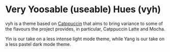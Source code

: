 # Very Yoosable (useable) Hues (vyh)

vyh is a theme based on [Catppuccin](https://github.com/catppuccin/catppuccin) that aims to bring variance to some of the flavours the project provides, in particular, Catppuccin Latte and Mocha.

Yin is our take on a less intense light mode theme, while Yang is our take on a less pastel dark mode theme.
